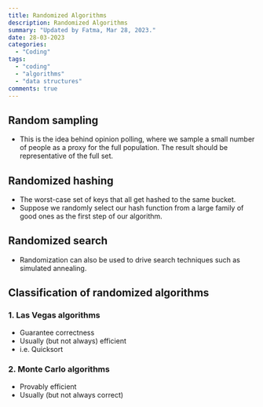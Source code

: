 ```yaml
---
title: Randomized Algorithms
description: Randomized Algorithms
summary: "Updated by Fatma, Mar 28, 2023."
date: 28-03-2023
categories:
  - "Coding"
tags:
  - "coding"
  - "algorithms"
  - "data structures"
comments: true
---
```

## Random sampling

- This is the idea behind opinion polling, where we sample a small number of people as a proxy for the full population. The result should be representative of the full set.

## Randomized hashing

- The worst-case set of keys that all get hashed to the same bucket.
- Suppose we randomly select our hash function from a large family of good ones as the first step of our algorithm.

## Randomized search

- Randomization can also be used to drive search techniques such as simulated annealing.

## Classification of randomized algorithms

### 1. Las Vegas algorithms

- Guarantee correctness
- Usually (but not always) efficient
- i.e. Quicksort

### 2. Monte Carlo algorithms

- Provably efficient
- Usually (but not always correct)
